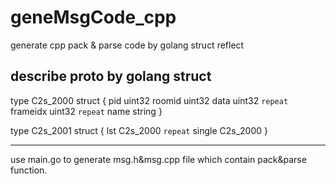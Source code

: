 # geneMsgCode_cpp
generate cpp pack &amp; parse code by golang struct reflect

describe proto by golang struct
------------------------------------
type C2s_2000 struct {
    pid      uint32
    roomid   uint32
    data     uint32 `repeat`
    frameidx uint32 `repeat`
    name     string
}

type C2s_2001 struct {
    lst    C2s_2000 `repeat`
    single C2s_2000
}

------------------------------------
use main.go to generate msg.h&msg.cpp file which contain pack&parse function.
